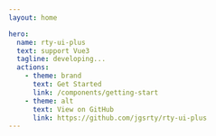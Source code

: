 ```yaml
---
layout: home

hero:
  name: rty-ui-plus
  text: support Vue3
  tagline: developing...
  actions:
    - theme: brand
      text: Get Started
      link: /components/getting-start
    - theme: alt
      text: View on GitHub
      link: https://github.com/jgsrty/rty-ui-plus
---
```

<script setup>
import 'rty-ui-plus/es/style.css'
</script>
